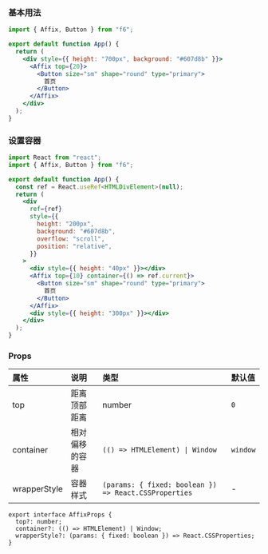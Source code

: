 <div class="block-panel"><h3>基本用法</h3>

```jsx
import { Affix, Button } from "f6";

export default function App() {
  return (
    <div style={{ height: "700px", background: "#607d8b" }}>
      <Affix top={20}>
        <Button size="sm" shape="round" type="primary">
          首页
        </Button>
      </Affix>
    </div>
  );
}
```
</div>

<div class="block-panel"><h3>设置容器</h3>

```jsx
import React from "react";
import { Affix, Button } from "f6";

export default function App() {
  const ref = React.useRef<HTMLDivElement>(null);
  return (
    <div
      ref={ref}
      style={{
        height: "200px",
        background: "#607d8b",
        overflow: "scroll",
        position: "relative",
      }}
    >
      <div style={{ height: "40px" }}></div>
      <Affix top={10} container={() => ref.current}>
        <Button size="sm" shape="round" type="primary">
          首页
        </Button>
      </Affix>
      <div style={{ height: "300px" }}></div>
    </div>
  );
}
```
</div>

### Props

| 属性 | 说明 | 类型 | 默认值 |
| :-  | :- | :- | :- |
| top | 距离顶部距离 | number | `0` |
| container | 相对偏移的容器 | `(() => HTMLElement) \| Window` | `window` |
| wrapperStyle | 容器样式 | `(params: { fixed: boolean }) => React.CSSProperties` | - |

```tsx
export interface AffixProps {
  top?: number;
  container?: (() => HTMLElement) | Window;
  wrapperStyle?: (params: { fixed: boolean }) => React.CSSProperties;
}
```
